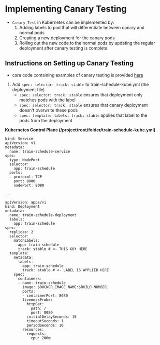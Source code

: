 # Implementing Canary Testing

- `Canary Test` in Kubernetes can be implemented by:
    1. Adding labels to pod that will differentiate between canary and normal pods
    2. Creating a new deployment for the canary pods
    3. Rolling out the new code to the normal pods by updating the regular deployment after canary testing is complete

## Instructions on Setting up Canary Testing

- core code containing examples of canary testing is provided [here](https://github.com/linuxacademy/cicd-pipeline-train-schedule-canary)

1. Add `spec: selector: track: stable` to train-schedule-kube.yml (the deployment file)
    - `spec: selector: track: stable` ensures that deployment only matches pods with the label
    - `spec: selector: track: stable` ensures that canary deployment doesn't overwrite these pods
    - `spec: template: labels: track: stable` applies that label to the pods from the deployment

**Kubernetes Control Plane (/project/root/folder/train-schedule-kube.yml)**
```
kind: Service
apiVersion: v1
metadata:
  name: train-schedule-service
spec:
  type: NodePort
  selector:
    app: train-schedule
  ports:
  - protocol: TCP
    port: 8080
    nodePort: 8080

---

apiVersion: apps/v1
kind: Deployment
metadata:
  name: train-schedule-deployment
  labels:
    app: train-schedule
spec:
  replicas: 2
  selector:
    matchLabels:
      app: train-schedule
      track: stable # <- THIS GUY HERE
  template:
    metadata:
      labels:
        app: train-schedule
        track: stable # <- LABEL IS APPLIED HERE
    spec:
      containers:
      - name: train-schedule
        image: $DOCKER_IMAGE_NAME:$BUILD_NUMBER
        ports:
        - containerPort: 8080
        livenessProbe:
          httpGet:
            path: /
            port: 8080
          initialDelaySeconds: 15
          timeoutSeconds: 1
          periodSeconds: 10
        resources:
          requests:
            cpu: 200m

```


